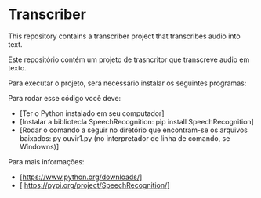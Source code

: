 # Transcriber
This repository contains a transcriber project that transcribes audio into text.

Este repositório contém um projeto de trasncritor que transcreve audio em texto.

Para executar o projeto, será necessário instalar os seguintes programas:

Para rodar esse código você deve:

 - [Ter o Python instalado em seu computador]
 - [Instalar a bibliotecla SpeechRecognition: pip install SpeechRecognition] 
 - [Rodar o comando a seguir no diretório que encontram-se os arquivos baixados: py ouvir1.py (no interpretador de linha de comando, se Windowns)]  
  
  Para mais informações:
  - [https://www.python.org/downloads/]
  - [ https://pypi.org/project/SpeechRecognition/]
  
  
  
